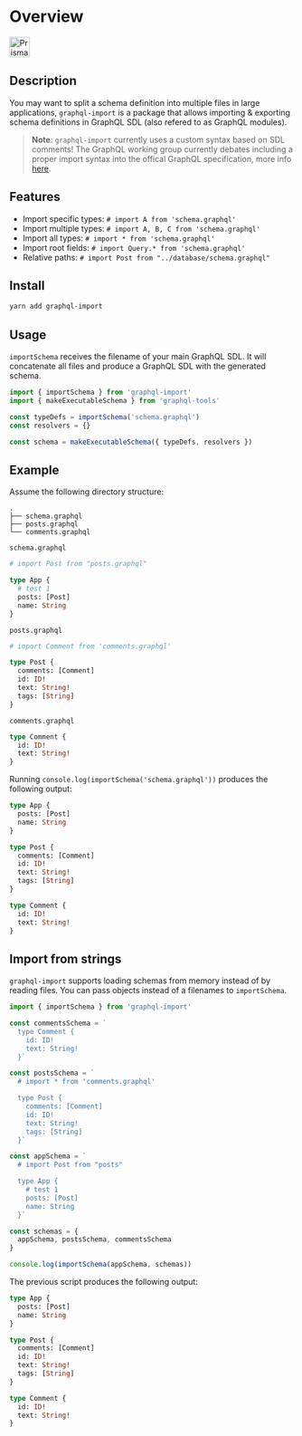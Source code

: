 # Overview

<a href="https://github.com/graphcool/graphql-import"><img src="https://imgur.com/fTa1vMv.png" alt="Prisma" height="36px"></a>

## Description

You may want to split a schema definition into multiple files in large applications, `graphql-import` is a package that allows importing &amp; exporting schema definitions in GraphQL SDL (also refered to as GraphQL modules).

> **Note**: `graphql-import` currently uses a custom syntax based on SDL comments! The GraphQL working group currently debates including a proper import syntax into the offical GraphQL specification, more info [here](https://github.com/graphql/graphql-wg/blob/master/notes/2018-02-01.md#present-graphql-import).

## Features

- Import specific types: `# import A from 'schema.graphql'`
- Import multiple types: `# import A, B, C from 'schema.graphql'`
- Import all types: `# import * from 'schema.graphql'`
- Import root fields: `# import Query.* from 'schema.graphql'`
- Relative paths: `# import Post from "../database/schema.graphql"`

## Install

```sh
yarn add graphql-import
```

## Usage

`importSchema` receives the filename of your main GraphQL SDL. It will concatenate all files and produce a GraphQL SDL with the generated schema.

```ts
import { importSchema } from 'graphql-import'
import { makeExecutableSchema } from 'graphql-tools'

const typeDefs = importSchema('schema.graphql')
const resolvers = {}

const schema = makeExecutableSchema({ typeDefs, resolvers })
```

## Example

Assume the following directory structure:

```
.
├── schema.graphql
├── posts.graphql
└── comments.graphql
```

`schema.graphql`

```graphql
# import Post from "posts.graphql"

type App {
  # test 1
  posts: [Post]
  name: String
}
```

`posts.graphql`

```graphql
# import Comment from 'comments.graphql'

type Post {
  comments: [Comment]
  id: ID!
  text: String!
  tags: [String]
}
```

`comments.graphql`

```graphql
type Comment {
  id: ID!
  text: String!
}
```

Running `console.log(importSchema('schema.graphql'))` produces the following output:

```graphql
type App {
  posts: [Post]
  name: String
}

type Post {
  comments: [Comment]
  id: ID!
  text: String!
  tags: [String]
}

type Comment {
  id: ID!
  text: String!
}
```

## Import from strings

`graphql-import` supports loading schemas from memory instead of by reading files. You can pass objects instead of a filenames to `importSchema`.

```js
import { importSchema } from 'graphql-import'

const commentsSchema = `
  type Comment {
    id: ID!
    text: String!
  }`

const postsSchema = `
  # import * from 'comments.graphql'

  type Post {
    comments: [Comment]
    id: ID!
    text: String!
    tags: [String]
  }`

const appSchema = `
  # import Post from "posts"

  type App {
    # test 1
    posts: [Post]
    name: String
  }`

const schemas = {
  appSchema, postsSchema, commentsSchema
}

console.log(importSchema(appSchema, schemas))
```

The previous script produces the following output:

```graphql
type App {
  posts: [Post]
  name: String
}

type Post {
  comments: [Comment]
  id: ID!
  text: String!
  tags: [String]
}

type Comment {
  id: ID!
  text: String!
}
```
